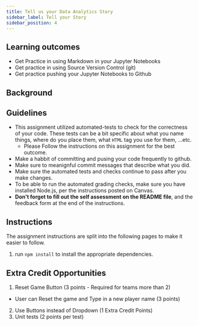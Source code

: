 ```yaml
---
title: Tell us your Data Analytics Story
sidebar_label: Tell your Story
sidebar_position: 4
---
```


## Learning outcomes
- Get Practice in using Markdown in your Jupyter Notebooks
- Get practice in using Source Version Control (git)
- Get practice pushing your Jupyter Notebooks to Github

## Background

## Guidelines
* This assignment utilized automated-tests to check for the correctness of your code. These tests can be a bit specific about what you name things, where do you place them, what `HTML` tag you use for them, ...etc. 
  * Please Follow the instructions on this assignment for the best outcome.
* Make a habbit of committing and pusing your code frequently to github.
* Make sure to meanignful commit messages that describe what you did.
* Make sure the automated tests and checks continue to pass after you make changes.
* To be able to run the automated grading checks, make sure you have installed Node.js, per the instructions posted on Canvas.
* **Don't forget to fill out the self assessment on the README file**, and the feedback form at the end of the instructions.

## Instructions
The assignment instructions are split into the following pages to make it easier to follow.
1. run `npm install` to install the appropriate dependencies.


## Extra Credit Opportunities
1. Reset Game Button (3 points - Required for teams more than 2)
  - User can Reset the game and Type in a new player name (3 points)
2. Use Buttons instead of Dropdown (1 Extra Credit Points)
3. Unit tests (2 points per test)
